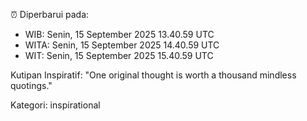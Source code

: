 ⏰ Diperbarui pada:
- WIB: Senin, 15 September 2025 13.40.59 UTC
- WITA: Senin, 15 September 2025 14.40.59 UTC
- WIT: Senin, 15 September 2025 15.40.59 UTC

Kutipan Inspiratif:
"One original thought is worth a thousand mindless quotings."


Kategori: inspirational


